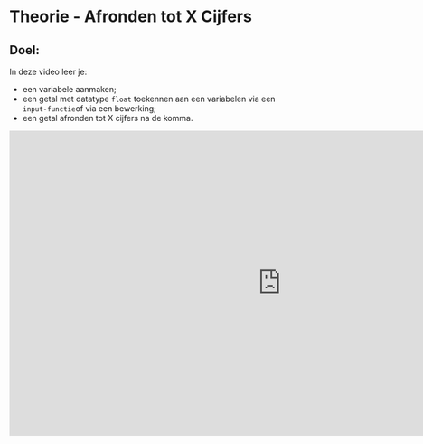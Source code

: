 # Theorie - Afronden tot X Cijfers


## Doel:

In deze video leer je: 
* een variabele aanmaken; 
* een getal met datatype `float` toekennen aan een variabelen via een `input-functie`of via een bewerking; 
* een getal afronden tot X cijfers na de komma. 


<iframe width="960" height="540" src="https://www.youtube.com/embed/ITjP7wFO6LE" title="Python in de Klas - Afronden" frameborder="0" allow="accelerometer; autoplay; clipboard-write; encrypted-media; gyroscope; picture-in-picture; web-share" allowfullscreen></iframe>
